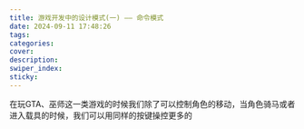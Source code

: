 ```yaml
---
title: 游戏开发中的设计模式(一) —— 命令模式
date: 2024-09-11 17:48:26
tags:
categories:
cover:
description:
swiper_index:
sticky:
---
```


在玩GTA、巫师这一类游戏的时候我们除了可以控制角色的移动，当角色骑马或者进入载具的时候，我们可以用同样的按键操控更多的

# 